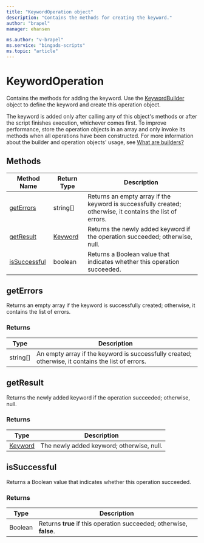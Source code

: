 ```yaml
---
title: "KeywordOperation object"
description: "Contains the methods for creating the keyword."
author: "brapel"
manager: ehansen

ms.author: "v-brapel"
ms.service: "bingads-scripts"
ms.topic: "article"
---
```


# KeywordOperation
Contains the methods for adding the keyword. Use the [KeywordBuilder](KeywordBuilder.md) object to define the keyword and create this operation object.

The keyword is added only after calling any of this object's methods or after the script finishes execution, whichever comes first. To improve performance, store the operation objects in an array and only invoke its methods when all operations have been constructed. For more information about the builder and operation objects' usage, see [What are builders?](../concepts/builders.md)


## Methods
|Method Name|Return Type|Description|
|-|-|-
[getErrors](#geterrors)|string[]|Returns an empty array if the keyword is successfully created; otherwise, it contains the list of errors.
[getResult](#getresult)|[Keyword](./Keyword)|Returns the newly added keyword if the operation succeeded; otherwise, null.
[isSuccessful](#issuccessful)|boolean|Returns a Boolean value that indicates whether this operation succeeded.

## <a name="geterrors"></a>getErrors
Returns an empty array if the keyword is successfully created; otherwise, it contains the list of errors.

### Returns
|Type|Description|
|-|-
string[]|An empty array if the keyword is successfully created; otherwise, it contains the list of errors.

## <a name="getresult"></a>getResult
Returns the newly added keyword if the operation succeeded; otherwise, null.

### Returns
|Type|Description|
|-|-
[Keyword](./Keyword.md)|The newly added keyword; otherwise, null.

## <a name="issuccessful"></a>isSuccessful
Returns a Boolean value that indicates whether this operation succeeded.

### Returns
|Type|Description|
|-|-
Boolean|Returns **true** if this operation succeeded; otherwise, **false**.

